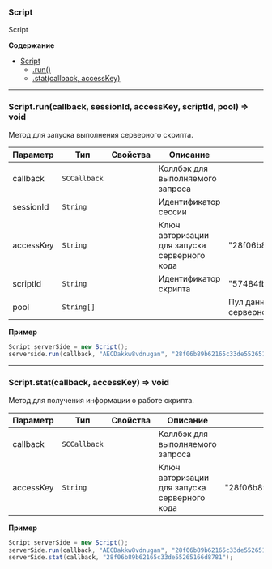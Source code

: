 <a name="Script"></a>

### Script
Script

**Содержание**
* [Script](#Script)
    * [.run()](#Script+run)
    * [.stat(callback, accessKey)](#Script+stat)


----------------------------------------------------------------------------------------------
<a name="Script+run"></a>

### Script.run(callback, sessionId, accessKey, scriptId, pool) ⇒ void

Метод для запуска выполнения серверного скрипта.

| Параметр  | Тип                              | Свойства | Описание                         | Пример значения |
| --------- | -------------------------------- | -------- | -------------------------------- | --------------- |
| callback  | <code>SCCallback<Boolean></code> |          | Коллбэк для выполняемого запроса |                 | 
| sessionId | <code>String</code>              |          | Идентификатор сессии             |                 |
| accessKey | <code>String</code>              |          | Ключ авторизации для запуска серверного кода |   "28f06b89b62165c33de55265166d8781" | 
| scriptId  | <code>String</code>              |          | Идентификатор скрипта                        |    "57484fb91c5666544db25675"    |
| pool      | <code>String[]</code>            |          |                   | Пул данных, которые будут переданы серверному скрипту | ["data": {"array": [0,1,2,3,"строка"], "logic": false}, "weekday": "friday"] | 

**Пример** 
```Java
Script serverSide = new Script();
serverside.run(callback, "AECDakkw8vdnugan", "28f06b89b62165c33de55265166d8781", "57484fb91c5666544db25675", ["data": {"array": [0,1,2,3,"строка"], "logic": false}, "weekday": "friday"]);
```

----------------------------------------------------------------------------------------------
<a name="Script+stat"></a>

### Script.stat(callback, accessKey) ⇒ void

Метод для получения информации о работе скрипта.

| Параметр | Тип | Свойства | Описание | Пример значения |
| --- | --- | --- | --- | --- |
| callback  | <code>SCCallback<Boolean></code> |          | Коллбэк для выполняемого запроса |                 | 
| accessKey | <code>String</code>              |          | Ключ авторизации для запуска серверного кода |   "28f06b89b62165c33de55265166d8781" | 

**Пример** 
```Java
Script serverSide = new Script();
serverSide.run(callback, "AECDakkw8vdnugan", "28f06b89b62165c33de55265166d8781", "57484fb91c5666544db25675", ["data": {"array": [0,1,2,3,"строка"], "logic": false}, "weekday": "friday"]);
serverSide.stat(callback, "28f06b89b62165c33de55265166d8781");
```